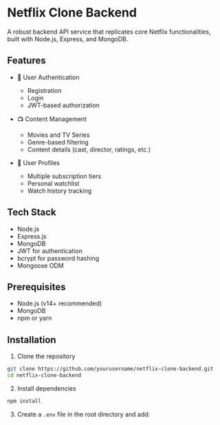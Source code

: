 # Netflix Clone Backend

A robust backend API service that replicates core Netflix functionalities, built with Node.js, Express, and MongoDB.

## Features

- 🔐 User Authentication
  - Registration
  - Login
  - JWT-based authorization

- 📺 Content Management
  - Movies and TV Series
  - Genre-based filtering
  - Content details (cast, director, ratings, etc.)

- 👤 User Profiles
  - Multiple subscription tiers
  - Personal watchlist
  - Watch history tracking

## Tech Stack

- Node.js
- Express.js
- MongoDB
- JWT for authentication
- bcrypt for password hashing
- Mongoose ODM

## Prerequisites

- Node.js (v14+ recommended)
- MongoDB
- npm or yarn

## Installation

1. Clone the repository
```bash
git clone https://github.com/yourusername/netflix-clone-backend.git
cd netflix-clone-backend
```

2. Install dependencies
```bash
npm install
```

3. Create a `.env` file in the root directory and add: 